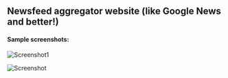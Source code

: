 ## Newsfeed aggregator website (like Google News and better!)

#### Sample screenshots:
![Screenshot1](https://i.imgur.com/fxZe3sy.png "Screenshot1")

![Screenshot](https://i.imgur.com/vJpsuyd.png "Screenshot2")
